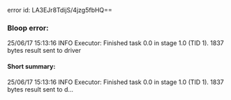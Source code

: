 error id: LA3EJr8TdijS/4jzg5fbHQ==
### Bloop error:

25/06/17 15:13:16 INFO Executor: Finished task 0.0 in stage 1.0 (TID 1). 1837 bytes result sent to driver
#### Short summary: 

25/06/17 15:13:16 INFO Executor: Finished task 0.0 in stage 1.0 (TID 1). 1837 bytes result sent to d...